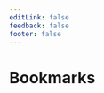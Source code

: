 ```yaml
---
editLink: false
feedback: false
footer: false
---
```


# Bookmarks

<script setup>
import Manager from '../../lib/components/src/managers/BookmarkManager.vue'
</script>

<Manager>
<template #actions="actions">

</template>
<template #items="{ items }">
    {{ items }}
</template>
</Manager>